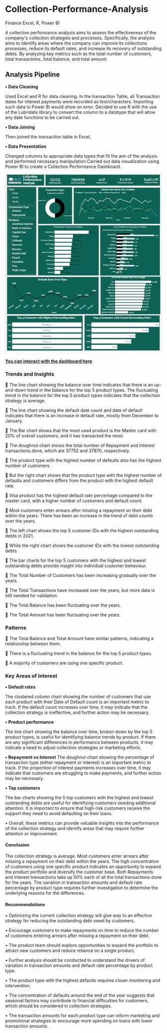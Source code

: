 # Collection-Performance-Analysis
Finance Excel, R, Power BI

A collection performance analysis aims to assess the effectiveness of the company's collection strategies and processes. 
Specifically, the analysis aims to identify areas where the company can improve its collections processes, reduce its default rates, 
and increase its recovery of outstanding debts. By analyzing key metrics such as the total number of customers, total transactions, total balance, and total amount.

## Analysis Pipeline

**•	Data Cleaning** 

Used Excel and R for data cleaning. In the transaction Table, all Transaction dates for interest payments were recorded as text/characters. Importing such data to Power BI would show an error. Decided to use R with the use of the Lubridate library to convert the column to a datatype that will allow any date functions to be carried out. 

**•	Data Joining**

Then joined the transaction table in Excel,

**•	Data Presentation** 

Changed columns to appropriate data types that fit the aim of the analysis and performed necessary manipulation.Carried out data visualization using Power BI to create a Collection Performance Dashboard.

![Dashboard](https://github.com/rajikudusadewale/Collection-Performance-Analysis/blob/main/Dashboard%20screenshot.jpg)

[**You can interact with the dashboard here**](https://app.powerbi.com/view?r=eyJrIjoiYjdmNjY5M2EtMzA5MS00ZjdkLTkwYmEtNmViOTMzZjkzZWFlIiwidCI6IjM3NzY1MTAyLWQwZjgtNDJmYi05NTQ3LTY1ZTAwMTllZDk1ZiJ9)
### Trends and Insights

	The line chart showing the balance over time indicates that there is an up-and-down trend in the balance for the top 5 product types. The fluctuating trend in the balance for the top 5 product types indicates that the collection strategy is average.

	The line chart showing the default date count and date of default indicates that there is an increase in default rate, mostly from December to January.

	The Bar chart shows that the most used product is the Master card with 20% of overall customers, and it has transacted the most. 

	The doughnut chart shows the total number of Repayment and Interest transactions done, which are 37752 and 37870, respectively. 

	The product type with the highest number of defaults also has the highest number of customers.

	But the right chart shows that the product type with the highest number of defaults and customers differs from the product with the highest default rate.

	Visa product has the highest default rate percentage compared to the master card, with a higher number of customers and default count.

	Most customers enter arrears after missing a repayment on their debt within the years. There has been an increase in the trend of debt counts over the years.

	The left chart shows the top 5 customer IDs with the highest outstanding debts in 2021.

	While the right chart shows the customer IDs with the lowest outstanding debts

	The bar charts for the top 5 customers with the highest and lowest outstanding debts provide insight into individual customer behaviour.

	The Total Number of Customers has been increasing gradually over the years.

	The Total Transactions have increased over the years, but more data is still needed for validation.

	The Total Balance has been fluctuating over the years.

	The Total Amount has been fluctuating over the years.

### Patterns

	The Total Balance and Total Amount have similar patterns, indicating a relationship between them.

	There is a fluctuating trend in the balance for the top 5 product types.

	A majority of customers are using one specific product.

### Key Areas of Interest

**•	Default rates** 

The clustered column chart showing the number of customers that use each product with their Date of Default count is an important metric to track. If the default count increases over time, it may indicate that the collection strategy is ineffective, and further action may be necessary.

**•	Product performance**

The line chart showing the balance over time, broken down by the top 5 product types, is useful for identifying balance trends by product. If there are any significant differences in performance between products, it may indicate a need to adjust collection strategies or marketing efforts.

**•	Repayment vs Interest** 
The doughnut chart showing the percentage of transaction type (either repayment or interest) is an important metric to track. If the proportion of interest payments increases over time, it may indicate that customers are struggling to make payments, and further action may be necessary.

**•	Top customers** 

The bar charts showing the 5 top customers with the highest and lowest outstanding debts are useful for identifying customers needing additional attention. It is important to ensure that high-risk customers receive the support they need to avoid defaulting on their loans.

•	Overall, these metrics can provide valuable insights into the performance of the collection strategy and identify areas that may require further attention or improvement.

#### Conclusion

The collection strategy is average. Most customers enter arrears after missing a repayment on their debt within the years. The high concentration of customers using one specific product indicates an opportunity to expand the product portfolio and diversify the customer base. Both Repayments and interest transactions take up 50% each of all the total transactions done for the years. The variation in transaction amounts and default rate percentage by product type requires further investigation to determine the underlying reasons for the differences. 

#### Recommendations


•	Optimizing the current collection strategy will give way to an effective strategy for reducing the outstanding debt owed by customers. 

•	Encourage customers to make repayments on time to reduce the number of customers entering arrears after missing a repayment on their debt. 

•	The product team should explore opportunities to expand the portfolio to attract new customers and reduce reliance on a single product.

•	Further analysis should be conducted to understand the drivers of variation in transaction amounts and default rate percentage by product type.

•	The product type with the highest defaults requires closer monitoring and intervention.

•	The concentration of defaults around the end of the year suggests that seasonal factors may contribute to financial difficulties for customers, which should be considered in collection strategies.

•	The transaction amounts for each product type can inform marketing and promotional strategies to encourage more spending on loans with lower transaction amounts.

